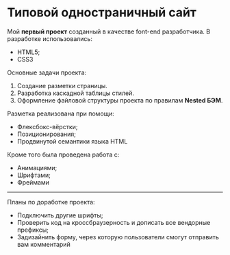 # Типовой одностраничный сайт

Мой **первый проект** созданный в качестве font-end разработчика. В разработке использовались:
* HTML5;
* CSS3

Основные задачи проекта:
1. Создание разметки страницы.
2. Разработка каскадной таблицы стилей.
3. Оформление файловой структуры проекта по правилам **Nested БЭМ**.

Разметка реализована при помощи:
* Флексбокс-вёрстки;
* Позиционирования;
* Продвинутой семантики языка HTML

Кроме того была проведена работа с:
* Анимациями;
* Шрифтами;
* Фреймами

------
Планы по доработке проекта:
* Подключить другие шрифты;
* Проверить код на кроссбраузерность и дописать все вендорные префиксы;
* Задизайнить форму, через которую пользователи смогут отправить вам комментарий
